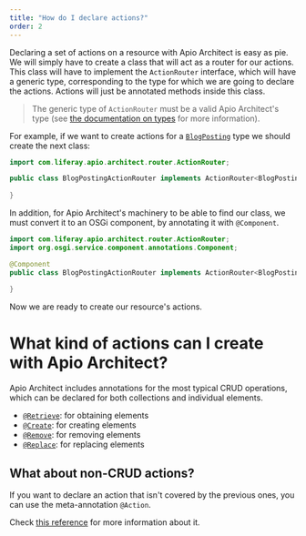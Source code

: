 ```yaml
---
title: "How do I declare actions?"
order: 2
---
```


Declaring a set of actions on a resource with Apio Architect is easy as pie. We will simply have to create a class that will act as a router for our actions. This class will have to implement the `ActionRouter` interface, which will have a generic type, corresponding to the type for which we are going to declare the actions. Actions will just be annotated methods inside this class.

> The generic type of `ActionRouter` must be a valid Apio Architect's type (see [the documentation on types](/docs/reference/types.html) for more information).

For example, if we want to create actions for a [`BlogPosting`](/docs/reference/types.html#blog-posting) type we should create the next class:

```java
import com.liferay.apio.architect.router.ActionRouter;

public class BlogPostingActionRouter implements ActionRouter<BlogPosting> {
    
}
```

In addition, for Apio Architect's machinery to be able to find our class, we must convert it to an OSGi component, by annotating it with `@Component`.

```java
import com.liferay.apio.architect.router.ActionRouter;
import org.osgi.service.component.annotations.Component;

@Component
public class BlogPostingActionRouter implements ActionRouter<BlogPosting> {
    
}
```

Now we are ready to create our resource's actions.

# What kind of actions can I create with Apio Architect?

Apio Architect includes annotations for the most typical CRUD operations, which can be declared for both collections and individual elements.

- [`@Retrieve`](/docs/reference/actions/which-actions/retrieve.html): for obtaining elements
- [`@Create`](/docs/reference/actions/which-actions/create.html): for creating elements
- [`@Remove`](/docs/reference/actions/which-actions/remove.html): for removing elements
- [`@Replace`](/docs/reference/actions/which-actions/replace.html): for replacing elements

## What about non-CRUD actions?

If you want to declare an action that isn't covered by the previous ones, you can use the meta-annotation `@Action`.

Check [this reference](/docs/reference/actions/which-actions/non-crud.html) for more information about it.